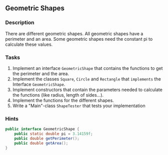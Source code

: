 ## Geometric Shapes

### Description
There are different geometric shapes.
All geometric shapes have a perimeter and an area.
Some geometric shapes need the constant pi to calculate these values.

### Tasks
1. Implement an interface `GeometricShape` that contains the functions to get the perimeter and the area.
2. Implement the classes `Square`, `Circle` and `Rectangle` that `implements` the Interface `GeometricShape`.
3. Implement constructors that contain the parameters needed to calculate the functions (like radius, length of sides...).
4. Implement the functions for the different shapes.
5. Write a "Main"-class `ShapeTester` that tests your implementation

### Hints
```java
public interface GeometricShape {
	public static double pi = 3.14159f;
	public double getPerimeter();
	public double getArea();
}
```
